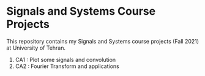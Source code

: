 # Signals and Systems Course Projects

This repository contains my Signals and Systems course projects (Fall 2021) at University of Tehran.

1. CA1 : Plot some signals and convolution
2. CA2 : Fourier Transform and applications
